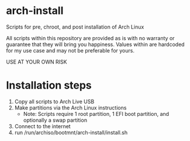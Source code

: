 # arch-install
Scripts for pre, chroot, and post installation of Arch Linux

All scripts within this repository are provided as is with no warranty or guarantee that they will bring you happiness. Values within are hardcoded for my use case and may not be preferable for yours.

USE AT YOUR OWN RISK

# Installation steps
1. Copy all scripts to Arch Live USB
2. Make partitions via the Arch Linux instructions
    * Note: Scripts require 1 root partition, 1 EFI boot partition, and optionally a swap partition
3. Connect to the internet
4. run /run/archiso/bootmnt/arch-install/install.sh
